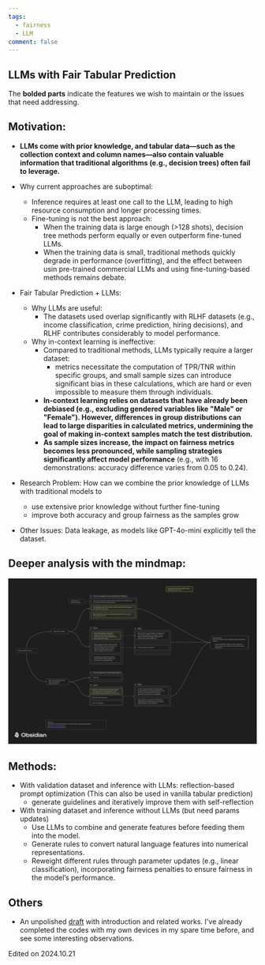 ```yaml
---
tags:
  - fairness
  - LLM
comment: false
---
```


## LLMs with Fair Tabular Prediction

The **bolded parts** indicate the features we wish to maintain or the issues that need addressing.

## Motivation:
- **LLMs come with prior knowledge, and tabular data—such as the collection context and column names—also contain valuable information that traditional algorithms (e.g., decision trees) often fail to leverage.**
- Why current approaches are suboptimal:
  - Inference requires at least one call to the LLM, leading to high resource consumption and longer processing times.
  - Fine-tuning is not the best approach:
    - When the training data is large enough (>128 shots), decision tree methods perform equally or even outperform fine-tuned LLMs.
    - When the training data is small, traditional methods quickly degrade in performance (overfitting), and the effect between usin pre-trained commercial LLMs and using fine-tuning-based methods remains debate.

- Fair Tabular Prediction + LLMs:
  - Why LLMs are useful:
    - The datasets used overlap significantly with RLHF datasets (e.g., income classification, crime prediction, hiring decisions), and RLHF contributes considerably to model performance.
  - Why in-context learning is ineffective:
    - Compared to traditional methods, LLMs typically require a larger dataset:
      - metrics necessitate the computation of TPR/TNR within specific groups, and small sample sizes can introduce significant bias in these calculations, which are hard or even impossible to measure them through individuals.
    - **In-context learning relies on datasets that have already been debiased (e.g., excluding gendered variables like "Male" or "Female"). However, differences in group distributions can lead to large disparities in calculated metrics, undermining the goal of making in-context samples match the test distribution.**
    - **As sample sizes increase, the impact on fairness metrics becomes less pronounced, while sampling strategies significantly affect model performance** (e.g., with 16 demonstrations: accuracy difference varies from 0.05 to 0.24).
- Research Problem: How can we combine the prior knowledge of LLMs with traditional models to
  - use extensive prior knowledge without further fine-tuning
  - improve both accuracy and group fairness as the samples grow

- Other Issues: Data leakage, as models like GPT-4o-mini explicitly tell the dataset.


## Deeper analysis with the mindmap:
![Analysis](../../../public/analysis/LLM+Fair%20Tabular%20Prediction.png)


## Methods:
- With validation dataset and inference with LLMs: reflection-based prompt optimization (This can also be used in vanilla tabular prediction)
  - generate guidelines and iteratively improve them with self-reflection
- With training dataset and inference without LLMs (but need params updates)
  - Use LLMs to combine and generate features before feeding them into the model.
  - Generate rules to convert natural language features into numerical representations.
  - Reweight different rules through parameter updates (e.g., linear classification), incorporating fairness penalties to ensure fairness in the model’s performance.


## Others
- An unpolished [draft](https://github.com/Ytang520/nolebase-template/blob/main/public/analysis/LLM%2Bfair_tabular_prediction.pdf) with introduction and related works. I've already completed the codes with my own devices in my spare time before, and see some interesting observations.

Edited on 2024.10.21